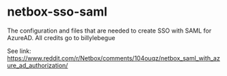 # netbox-sso-saml

The configuration and files that are needed to create SSO with SAML for AzureAD.
All credits go to billylebegue

See link:
https://www.reddit.com/r/Netbox/comments/104ouqz/netbox_saml_with_azure_ad_authorization/
